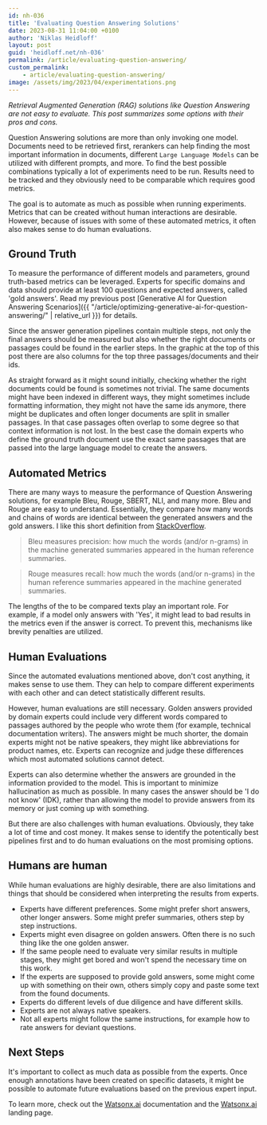 ```yaml
---
id: nh-036
title: 'Evaluating Question Answering Solutions'
date: 2023-08-31 11:04:00 +0100
author: 'Niklas Heidloff'
layout: post
guid: 'heidloff.net/nh-036'
permalink: /article/evaluating-question-answering/
custom_permalink:
    - article/evaluating-question-answering/
image: /assets/img/2023/04/experimentations.png
---
```


*Retrieval Augmented Generation (RAG) solutions like Question Answering are not easy to evaluate. This post summarizes some options with their pros and cons.*

Question Answering solutions are more than only invoking one model. Documents need to be retrieved first, rerankers can help finding the most important information in documents, different `Large Language Models` can be utilized with different prompts, and more. To find the best possible combinations typically a lot of experiments need to be run. Results need to be tracked and they obviously need to be comparable which requires good metrics.

The goal is to automate as much as possible when running experiments. Metrics that can be created without human interactions are desirable. However, because of issues with some of these automated metrics, it often also makes sense to do human evaluations.

## Ground Truth

To measure the performance of different models and parameters, ground truth-based metrics can be leveraged. Experts for specific domains and data should provide at least 100 questions and expected answers, called 'gold answers'. Read my previous post [Generative AI for Question Answering Scenarios]({{ "/article/optimizing-generative-ai-for-question-answering/" | relative_url }}) for details.

Since the answer generation pipelines contain multiple steps, not only the final answers should be measured but also whether the right documents or passages could be found in the earlier steps. In the graphic at the top of this post there are also columns for the top three passages/documents and their ids.

As straight forward as it might sound initially, checking whether the right documents could be found is sometimes not trivial. The same documents might have been indexed in different ways, they might sometimes include formatting information, they might not have the same ids anymore, there might be duplicates and often longer documents are split in smaller passages. In that case passages often overlap to some degree so that context information is not lost. In the best case the domain experts who define the ground truth document use the exact same passages that are passed into the large language model to create the answers.

## Automated Metrics

There are many ways to measure  the performance of Question Answering solutions, for example Bleu, Rouge, SBERT, NLI, and many more. Bleu and Rouge are easy to understand. Essentially, they compare how many words and chains of words are identical between the generated answers and the gold answers. I like this short definition from [StackOverflow](https://stackoverflow.com/a/39190391).

> Bleu measures precision: how much the words (and/or n-grams) in the machine generated summaries appeared in the human reference summaries.

> Rouge measures recall: how much the words (and/or n-grams) in the human reference summaries appeared in the machine generated summaries.

The lengths of the to be compared texts play an important role. For example, if a model only answers with 'Yes', it might lead to bad results in the metrics even if the answer is correct. To prevent this, mechanisms like brevity penalties are utilized.

## Human Evaluations

Since the automated evaluations mentioned above, don't cost anything, it makes sense to use them. They can help to compare different experiments with each other and can detect statistically different results.

However, human evaluations are still necessary. Golden answers provided by domain experts could include very different words compared to passages authored by the people who wrote them (for example, technical documentation writers). The answers might be much shorter, the domain experts might not be native speakers, they might like abbreviations for product names, etc. Experts can recognize and judge these differences which most automated solutions cannot detect.

Experts can also determine whether the answers are grounded in the information provided to the model. This is important to minimize hallucination as much as possible. In many cases the answer should be 'I do not know' (IDK), rather than allowing the model to provide answers from its memory or just coming up with something.

But there are also challenges with human evaluations. Obviously, they take a lot of time and cost money. It makes sense to identify the potentically best pipelines first and to do human evaluations on the most promising options.

## Humans are human

While human evaluations are highly desirable, there are also limitations and things that should be considered when interpreting the results from experts.

* Experts have different preferences. Some might prefer short answers, other longer answers. Some might prefer summaries, others step by step instructions.
* Experts might even disagree on golden answers. Often there is no such thing like the one golden answer.
* If the same people need to evaluate very similar results in multiple stages, they might get bored and won't spend the necessary time on this work.
* If the experts are supposed to provide gold answers, some might come up with something on their own, others simply copy and paste some text from the found documents.
* Experts do different levels of due diligence and have different skills.
* Experts are not always native speakers.
* Not all experts might follow the same instructions, for example how to rate answers for deviant questions.

## Next Steps

It's important to collect as much data as possible from the experts. Once enough annotations have been created on specific datasets, it might be possible to automate future evaluations based on the previous expert input.

To learn more, check out the [Watsonx.ai](https://eu-de.dataplatform.cloud.ibm.com/docs/content/wsj/analyze-data/fm-overview.html?context=wx&audience=wdp) documentation and the [Watsonx.ai](https://www.ibm.com/products/watsonx-ai) landing page.